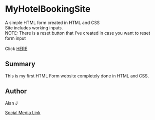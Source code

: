 # MyHotelBookingSite
<div> A simple HTML form created in HTML and CSS </div>
Site includes working inputs.  
<div>NOTE: There is a reset button that I've created in case you want to reset form input</div>
<br>
Click <a href="[https://ajproanimator.github.io/MyHotelBookingSite/](https://github.com/ajproanimator/MyHotelBookingSite.git)">HERE </a>

<h2>Summary</h2>
<p>This is my first HTML Form website completely done in HTML and CSS.</p>

<h2>Author</h2>
<p>Alan J</p>

<a href="www.linkedin.com/in/
alan-joseph-bsn-rn-42411116">Social Media Link </a></div>
